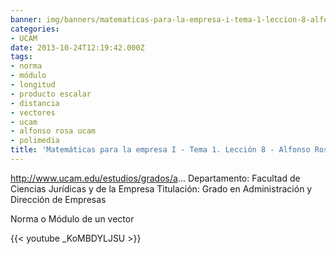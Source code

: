 ```yaml
---
banner: img/banners/matematicas-para-la-empresa-i-tema-1-leccion-8-alfonso-rosa.jpg
categories:
- UCAM
date: 2013-10-24T12:19:42.000Z
tags:
- norma
- módulo
- longitud
- producto escalar
- distancia
- vectores
- ucam
- alfonso rosa ucam
- polimedia
title: 'Matemáticas para la empresa I - Tema 1. Lección 8 - Alfonso Rosa'
---
```


http://www.ucam.edu/estudios/grados/a...
Departamento: Facultad de Ciencias Jurídicas y de la Empresa 
Titulación: Grado en Administración y Dirección de Empresas

Norma o Módulo de un vector

{{< youtube _KoMBDYLJSU >}}
